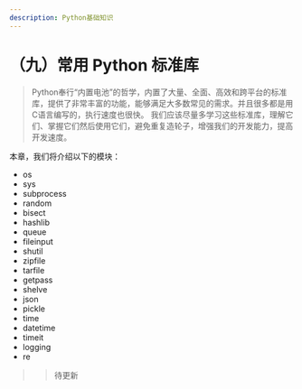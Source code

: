 ```yaml
---
description: Python基础知识
---
```


# （九）常用 Python 标准库

> Python奉行“内置电池”的哲学，内置了大量、全面、高效和跨平台的标准库，提供了非常丰富的功能，能够满足大多数常见的需求。并且很多都是用C语言编写的，执行速度也很快。
> 我们应该尽量多学习这些标准库，理解它们、掌握它们然后使用它们，避免重复造轮子，增强我们的开发能力，提高开发速度。

本章，我们将介绍以下的模块：

- os
- sys
- subprocess
- random
- bisect
- hashlib
- queue
- fileinput
- shutil
- zipfile
- tarfile
- getpass
- shelve
- json
- pickle
- time
- datetime
- timeit
- logging
- re
  
>> 待更新